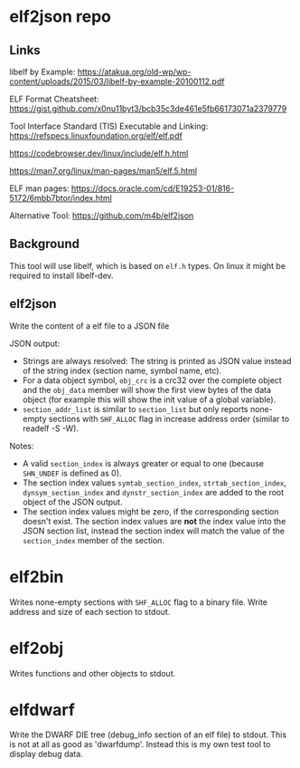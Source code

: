 # elf2json repo

## Links

libelf by Example: https://atakua.org/old-wp/wp-content/uploads/2015/03/libelf-by-example-20100112.pdf

ELF Format Cheatsheet: https://gist.github.com/x0nu11byt3/bcb35c3de461e5fb66173071a2379779


Tool Interface Standard (TIS) Executable and Linking:
https://refspecs.linuxfoundation.org/elf/elf.pdf


https://codebrowser.dev/linux/include/elf.h.html

https://man7.org/linux/man-pages/man5/elf.5.html

ELF man pages: https://docs.oracle.com/cd/E19253-01/816-5172/6mbb7btor/index.html

Alternative Tool: https://github.com/m4b/elf2json

## Background

This tool will use libelf, which is based on `elf.h` types.
On linux it might be required to install libelf-dev.

## elf2json

Write the content of a elf file to a JSON file

JSON output:
 * Strings are always resolved: The string is printed as JSON value instead of the string index (section name, symbol name, etc).
 * For a data object symbol, `obj_crc` is a crc32 over the complete object and the `obj_data` member will show  the first view bytes of the data object (for example this will show the init value of a global variable).
 * `section_addr_list` is similar to `section_list` but only reports none-empty sections with `SHF_ALLOC` flag in increase address order (similar to readelf -S -W).

Notes:
 * A valid `section_index` is always greater or equal to one (because `SHN_UNDEF` is defined as 0).
 * The section index values `symtab_section_index`, `strtab_section_index`, `dynsym_section_index` and `dynstr_section_index` are added to the root object of the JSON output.
 * The section index values might be zero, if the corresponding section doesn't exist. The section index values are **not** the index value into the JSON section list, instead the section index
  will match the value of the `section_index` member of the section.
 
# elf2bin

Writes none-empty sections with `SHF_ALLOC` flag to a binary file. Write address and size of each section to stdout.

# elf2obj

Writes functions and other objects to stdout.

# elfdwarf

Write the DWARF DIE tree (debug_info section of an elf file) to stdout.
This is not at all as good as 'dwarfdump'. Instead this is my own test tool 
to display debug data.
